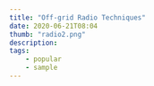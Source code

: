 ```yaml
---
title: "Off-grid Radio Techniques"
date: 2020-06-21T08:04
thumb: "radio2.png"
description:
tags: 
    - popular
    - sample
---
```


